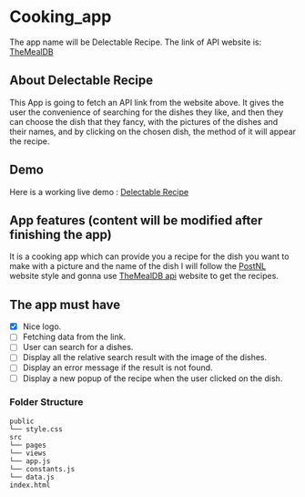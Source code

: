 # Cooking_app

The app name will be Delectable Recipe.
The link of API website is: [TheMealDB](https://www.themealdb.com/)

## About Delectable Recipe

This App is going to fetch an API link from the website above.
It gives the user the convenience of searching for the dishes they like, and then they can choose the dish that they fancy,
with the pictures of the dishes and their names, and by clicking on the chosen dish, the method of it will appear the recipe.

## Demo

Here is a working live demo : [Delectable Recipe](https://f-naddaf.github.io/Cooking_app/)

## App features (content will be modified after finishing the app)

It is a cooking app which can provide you a recipe for the dish you want to make with a picture and the name of the dish
I will follow the [PostNL](https://www.postnl.nl) website style and gonna use [TheMealDB api](https://www.themealdb.com/api/json/v1/1/filter.php?i=chicken_breast) website to get the recipes.

## The app must have

- [x] Nice logo.
- [ ] Fetching data from the link.
- [ ] User can search for a dishes.
- [ ] Display all the relative search result with the image of the dishes.
- [ ] Display an error message if the result is not found.
- [ ] Display a new popup of the recipe when the user clicked on the dish.

### Folder Structure

```text
public
└── style.css
src
└── pages
└── views
└── app.js
└── constants.js
└── data.js
index.html
```
